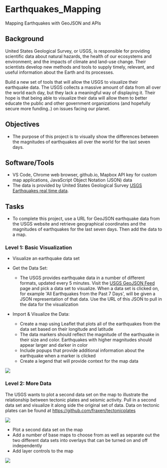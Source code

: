# Earthquakes_Mapping
Mapping Earthquakes with GeoJSON and APIs

## Background

United States Geological Survey, or USGS, is responsible for providing scientific data about natural hazards, the health of our ecosystems and environment; and the impacts of climate and land-use change. Their scientists develop new methods and tools to supply timely, relevant, and useful information about the Earth and its processes.

Build a new set of tools that will allow the USGS to visualize their earthquake data. The USGS collects a massive amount of data from all over the world each day, but they lack a meaningful way of displaying it. Their hope is that being able to visualize their data will allow them to better educate the public and other government organizations (and hopefully secure more funding..) on issues facing our planet.

## Objectives

 - The purpose of this project is to visually show the differences between the magnitudes of earthquakes all over the world for the last seven days.

## Software/Tools
 - VS Code, Chrome web browser, github.io, Mapbox API key for custom map applications, JavaScript Object Notation (JSON) data
 - The data is provided by United States Geological Survey [USGS Earthquakes real time data](https://earthquake.usgs.gov/earthquakes/feed/v1.0/geojson.php).

## Tasks
 - To complete this project, use a URL for GeoJSON earthquake data from the USGS website and retrieve geographical coordinates and the magnitudes of earthquakes for the last seven days. Then add the data to a map.

### Level 1: Basic Visualization

 - Visualize an earthquake data set

* Get the Data Set:

    * The USGS provides earthquake data in a number of different formats, updated every 5 minutes. Visit the [USGS GeoJSON Feed](http://earthquake.usgs.gov/earthquakes/feed/v1.0/geojson.php) page and pick a data set to visualize. When a data set is clicked on, for example 'All Earthquakes from the Past 7 Days', will be given a JSON representation of that data. Use the URL of this JSON to pull in the data for the visualization

* Import & Visualize the Data:

    * Create a map using Leaflet that plots all of the earthquakes from the data set based on their longitude and latitude
    * The data markers should reflect the magnitude of the earthquake in their size and color. Earthquakes with higher magnitudes should appear larger and darker in color
    * Include popups that provide additional information about the earthquake when a marker is clicked
    * Create a legend that will provide context for the map data

![](Images/earthquake_map.png)

### Level 2: More Data

The USGS wants to plot a second data set on the map to illustrate the relationship between tectonic plates and seismic activity. Pull in a second data set and visualize it along side the original set of data. Data on tectonic plates can be found at <https://github.com/fraxen/tectonicplates>

![](Images/fault_lines.png)

* Plot a second data set on the map
* Add a number of base maps to choose from as well as separate out the two different data sets into overlays that can be turned on and off independently
* Add layer controls to the map

![](Images/earthquake_fault_overlay.png)
